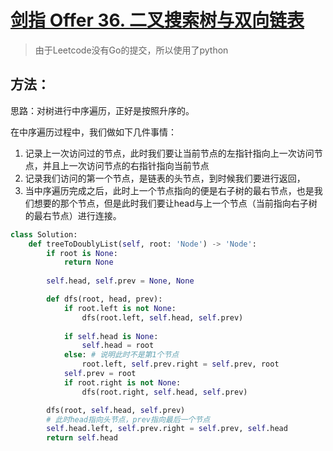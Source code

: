 # [剑指 Offer 36. 二叉搜索树与双向链表](https://leetcode-cn.com/problems/er-cha-sou-suo-shu-yu-shuang-xiang-lian-biao-lcof/)



> 由于Leetcode没有Go的提交，所以使用了python

## 方法：

思路：对树进行中序遍历，正好是按照升序的。

在中序遍历过程中，我们做如下几件事情：

1. 记录上一次访问过的节点，此时我们要让当前节点的左指针指向上一次访问节点，并且上一次访问节点的右指针指向当前节点
2. 记录我们访问的第一个节点，是链表的头节点，到时候我们要进行返回，
3. 当中序遍历完成之后，此时上一个节点指向的便是右子树的最右节点，也是我们想要的那个节点，但是此时我们要让head与上一个节点（当前指向右子树的最右节点）进行连接。



```python
class Solution:
    def treeToDoublyList(self, root: 'Node') -> 'Node':
        if root is None:
            return None
        
        self.head, self.prev = None, None

        def dfs(root, head, prev):
            if root.left is not None:
                dfs(root.left, self.head, self.prev)
            
            if self.head is None:
                self.head = root
            else: # 说明此时不是第1个节点
                root.left, self.prev.right = self.prev, root
            self.prev = root
            if root.right is not None:
                dfs(root.right, self.head, self.prev)

        dfs(root, self.head, self.prev)
        # 此时head指向头节点，prev指向最后一个节点
        self.head.left, self.prev.right = self.prev, self.head
        return self.head
```

